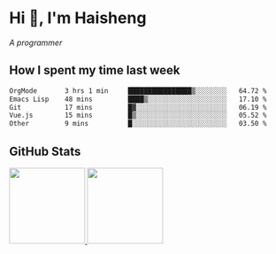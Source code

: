 
# Hi 👋, I'm Haisheng

*A programmer*

<!---
## What I'm reading

[Reading list](https://freizl.github.io/info/books.html)
-->

## How I spent my time last week

<!--START_SECTION:waka-->

```txt
OrgMode       3 hrs 1 min     ████████████████▒░░░░░░░░   64.72 %
Emacs Lisp    48 mins         ████▒░░░░░░░░░░░░░░░░░░░░   17.10 %
Git           17 mins         █▓░░░░░░░░░░░░░░░░░░░░░░░   06.19 %
Vue.js        15 mins         █▒░░░░░░░░░░░░░░░░░░░░░░░   05.52 %
Other         9 mins          █░░░░░░░░░░░░░░░░░░░░░░░░   03.50 %
```

<!--END_SECTION:waka-->

## GitHub Stats

<a href="https://github.com/hw202207">
  <img height="137px" src="https://github-readme-stats.vercel.app/api?username=freizl&hide_title=false&hide_border=true&show_icons=true&include_all_commits=true&count_private=true&line_height=21&theme=" />
  <img height="137px" src="https://github-readme-stats.vercel.app/api/top-langs/?username=freizl&hide_title=true&hide_border=true&layout=compact&langs_count=6&theme=" />
</a>
